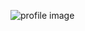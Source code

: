 ![profile image](https://avatars3.githubusercontent.com/u/54966892?s=400&u=4f0326e8cd3a61a9e2b3465ff339009a2a579915&v=4)
